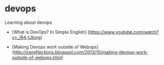 devops
======

Learning about devops

* [What is DevOps? In Simple English] (https://www.youtube.com/watch?v=_I94-tJlovg)

* [Making Devops work outside of Webops] (http://swreflections.blogspot.com/2013/10/making-devops-work-outside-of-webops.html)


